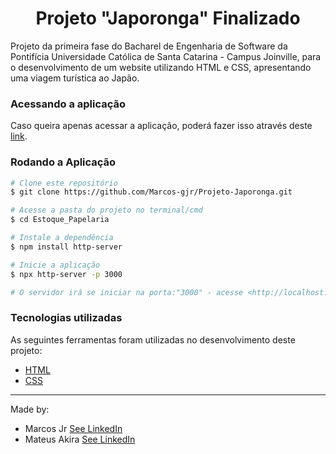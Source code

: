 <h1 align="center">
  Projeto "Japoronga" Finalizado
</h1>

Projeto da primeira fase do Bacharel de Engenharia de Software da Pontifícia Universidade Católica de Santa Catarina - Campus Joinville, para o desenvolvimento de um website utilizando HTML e CSS, apresentando uma viagem turística ao Japão.

### Acessando a aplicação

Caso queira apenas acessar a aplicação, poderá fazer isso através deste [link](https://projeto-japoronga.vercel.app).

### Rodando a Aplicação

```bash
# Clone este repositório
$ git clone https://github.com/Marcos-gjr/Projeto-Japoronga.git

# Acesse a pasta do projeto no terminal/cmd
$ cd Estoque_Papelaria

# Instale a dependência 
$ npm install http-server

# Inicie a aplicação
$ npx http-server -p 3000

# O servidor irá se iniciar na porta:"3000" - acesse <http://localhost:3000>
```

### Tecnologias utilizadas 
As seguintes ferramentas foram utilizadas no desenvolvimento deste projeto:
- [HTML](https://html.com/document/)
- [CSS](https://www.w3schools.com/cssref/index.php)

---


Made by:

 - Marcos Jr [See LinkedIn](https://www.linkedin.com/in/marcos-gon%C3%A7alves-bbb17a1b5)
 - Mateus Akira [See LinkedIn](https://www.linkedin.com/in/mateus-akira-muranaka-829520218/)
